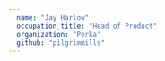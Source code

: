 ```yaml
---
  name: "Jay Harlow"
  occupation_title: "Head of Product"
  organization: "Perka"
  github: "pilgrimmills"
---
```


